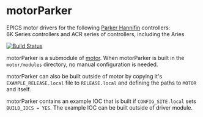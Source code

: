 # motorParker
EPICS motor drivers for the following [Parker Hannifin](http://www.parkermotion.com/) controllers:<br>
6K Series controllers and ACR series of controllers, including the Aries

[![Build Status](https://travis-ci.org/epics-motor/motorParker.png)](https://travis-ci.org/epics-motor/motorParker)

motorParker is a submodule of [motor](https://github.com/epics-modules/motor).  When motorParker is built in the ``motor/modules`` directory, no manual configuration is needed.

motorParker can also be built outside of motor by copying it's ``EXAMPLE_RELEASE.local`` file to ``RELEASE.local`` and defining the paths to ``MOTOR`` and itself.

motorParker contains an example IOC that is built if ``CONFIG_SITE.local`` sets ``BUILD_IOCS = YES``.  The example IOC can be built outside of driver module.
